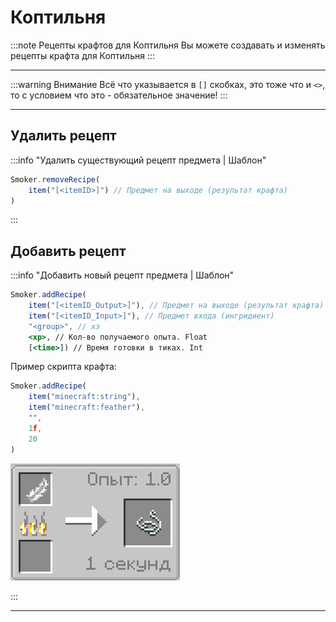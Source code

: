 # Коптильня

:::note Рецепты крафтов для Коптильня
Вы можете создавать и изменять рецепты крафта для Коптильня
:::

---

:::warning Внимание
Всё что указывается в `[]` скобках, это тоже что и `<>`, то с условием что это - обязательное значение!
:::

---

## Удалить рецепт

:::info "Удалить существующий рецепт предмета | Шаблон"

```jsx
Smoker.removeRecipe(
	item("[<itemID>]") // Предмет на выходе (результат крафта)
)
```

:::

## Добавить рецепт

:::info "Добавить новый рецепт предмета | Шаблон"

```jsx
Smoker.addRecipe(
	item("[<itemID_Output>]"), // Предмет на выходе (результат крафта)
	item("[<itemID_Input>]"), // Предмет входа (ингридиент)
	"<group>", // хз
	<xp>, // Кол-во получаемого опыта. Float
	[<time>]) // Время готовки в тиках. Int
```

Пример скрипта крафта:

```jsx
Smoker.addRecipe(
	item("minecraft:string"),
	item("minecraft:feather"),
	"",
	1f,
	20
)
```

![Рецепт на Коптильне](../../.resourses/smoker_recipe.png)

:::

---
